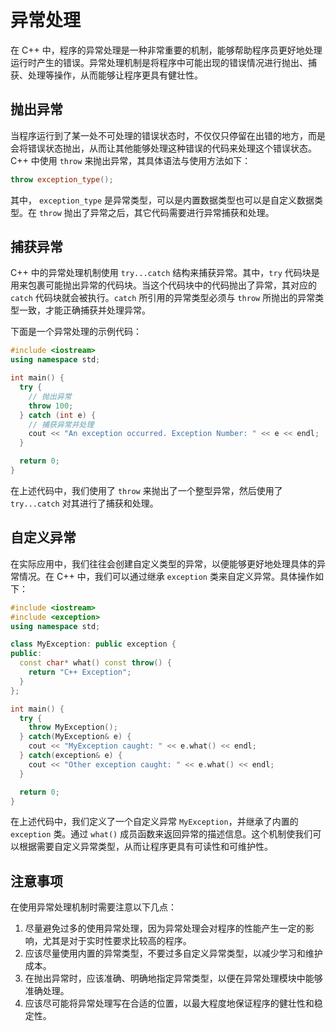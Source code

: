 # 异常处理

在 C++ 中，程序的异常处理是一种非常重要的机制，能够帮助程序员更好地处理运行时产生的错误。异常处理机制是将程序中可能出现的错误情况进行抛出、捕获、处理等操作，从而能够让程序更具有健壮性。

## 抛出异常

当程序运行到了某一处不可处理的错误状态时，不仅仅只停留在出错的地方，而是会将错误状态抛出，从而让其他能够处理这种错误的代码来处理这个错误状态。C++ 中使用 `throw` 来抛出异常，其具体语法与使用方法如下：

```cpp
throw exception_type();
```

其中， `exception_type` 是异常类型，可以是内置数据类型也可以是自定义数据类型。在 `throw` 抛出了异常之后，其它代码需要进行异常捕获和处理。

## 捕获异常

C++ 中的异常处理机制使用 `try...catch` 结构来捕获异常。其中，`try` 代码块是用来包裹可能抛出异常的代码块。当这个代码块中的代码抛出了异常，其对应的 `catch` 代码块就会被执行。`catch` 所引用的异常类型必须与 `throw` 所抛出的异常类型一致，才能正确捕获并处理异常。

下面是一个异常处理的示例代码：

```cpp
#include <iostream>
using namespace std;

int main() {
  try {
    // 抛出异常
    throw 100;
  } catch (int e) {
    // 捕获异常并处理
    cout << "An exception occurred. Exception Number: " << e << endl;
  }

  return 0;
}
```

在上述代码中，我们使用了 `throw` 来抛出了一个整型异常，然后使用了 `try...catch` 对其进行了捕获和处理。

## 自定义异常

在实际应用中，我们往往会创建自定义类型的异常，以便能够更好地处理具体的异常情况。在 C++ 中，我们可以通过继承 `exception` 类来自定义异常。具体操作如下：

```cpp
#include <iostream>
#include <exception>
using namespace std;

class MyException: public exception {
public:
  const char* what() const throw() {
    return "C++ Exception";
  }
};

int main() {
  try {
    throw MyException();
  } catch(MyException& e) {
    cout << "MyException caught: " << e.what() << endl;
  } catch(exception& e) {
    cout << "Other exception caught: " << e.what() << endl;
  }

  return 0;
}
```

在上述代码中，我们定义了一个自定义异常 `MyException`，并继承了内置的 `exception` 类。通过 `what()` 成员函数来返回异常的描述信息。这个机制使我们可以根据需要自定义异常类型，从而让程序更具有可读性和可维护性。

## 注意事项

在使用异常处理机制时需要注意以下几点：

1. 尽量避免过多的使用异常处理，因为异常处理会对程序的性能产生一定的影响，尤其是对于实时性要求比较高的程序。
2. 应该尽量使用内置的异常类型，不要过多自定义异常类型，以减少学习和维护成本。
3. 在抛出异常时，应该准确、明确地指定异常类型，以便在异常处理模块中能够准确处理。
4. 应该尽可能将异常处理写在合适的位置，以最大程度地保证程序的健壮性和稳定性。